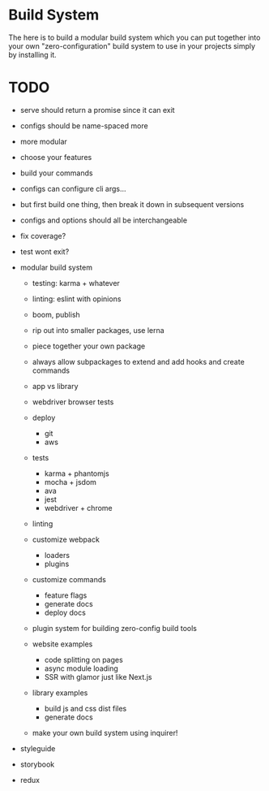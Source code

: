 # Build System

The here is to build a modular build system which you can put together into your own "zero-configuration" build system to use in your projects simply by installing it.

# TODO

- serve should return a promise since it can exit
- configs should be name-spaced more


- more modular
- choose your features
- build your commands
- configs can configure cli args...
- but first build one thing, then break it down in subsequent versions

- configs and options should all be interchangeable

- fix coverage?
- test wont exit?

- modular build system
  - testing: karma + whatever
  - linting: eslint with opinions
  - boom, publish

  - rip out into smaller packages, use lerna
  - piece together your own package
  - always allow subpackages to extend and add hooks and create commands

  - app vs library
  - webdriver browser tests



  - deploy
    - git
    - aws
  - tests
    - karma + phantomjs
    - mocha + jsdom
    - ava
    - jest
    - webdriver + chrome
  - linting
  - customize webpack
    - loaders
    - plugins
  - customize commands
    - feature flags
    - generate docs
    - deploy docs
  - plugin system for building zero-config build tools
  - website examples
    - code splitting on pages
    - async module loading
    - SSR with glamor just like Next.js
  - library examples
    - build js and css dist files
    - generate docs
  - make your own build system using inquirer!
- styleguide
- storybook
- redux
